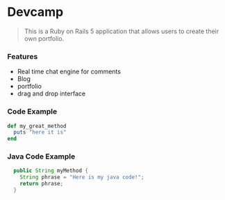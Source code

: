 # Devcamp


> This is a Ruby on Rails 5 application that allows users to create their own portfolio.

### Features

- Real time chat engine for comments
- Blog 
- portfolio
- drag and drop interface

### Code Example
```ruby
def my_great_method
  puts "here it is"
end
```

### Java Code Example
```java
  public String myMethod {
    String phrase = "Here is my java code!";
    return phrase;
  }
```